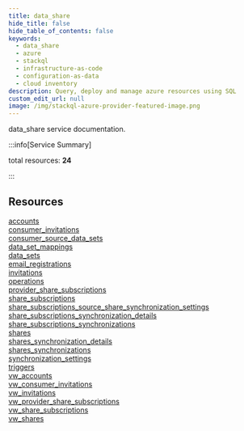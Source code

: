 ```yaml
---
title: data_share
hide_title: false
hide_table_of_contents: false
keywords:
  - data_share
  - azure
  - stackql
  - infrastructure-as-code
  - configuration-as-data
  - cloud inventory
description: Query, deploy and manage azure resources using SQL
custom_edit_url: null
image: /img/stackql-azure-provider-featured-image.png
---
```


data_share service documentation.

:::info[Service Summary]

total resources: __24__  

:::

## Resources
<div class="row">
<div class="providerDocColumn">
<a href="/services/data_share/accounts/">accounts</a><br />
<a href="/services/data_share/consumer_invitations/">consumer_invitations</a><br />
<a href="/services/data_share/consumer_source_data_sets/">consumer_source_data_sets</a><br />
<a href="/services/data_share/data_set_mappings/">data_set_mappings</a><br />
<a href="/services/data_share/data_sets/">data_sets</a><br />
<a href="/services/data_share/email_registrations/">email_registrations</a><br />
<a href="/services/data_share/invitations/">invitations</a><br />
<a href="/services/data_share/operations/">operations</a><br />
<a href="/services/data_share/provider_share_subscriptions/">provider_share_subscriptions</a><br />
<a href="/services/data_share/share_subscriptions/">share_subscriptions</a><br />
<a href="/services/data_share/share_subscriptions_source_share_synchronization_settings/">share_subscriptions_source_share_synchronization_settings</a><br />
<a href="/services/data_share/share_subscriptions_synchronization_details/">share_subscriptions_synchronization_details</a>
</div>
<div class="providerDocColumn">
<a href="/services/data_share/share_subscriptions_synchronizations/">share_subscriptions_synchronizations</a><br />
<a href="/services/data_share/shares/">shares</a><br />
<a href="/services/data_share/shares_synchronization_details/">shares_synchronization_details</a><br />
<a href="/services/data_share/shares_synchronizations/">shares_synchronizations</a><br />
<a href="/services/data_share/synchronization_settings/">synchronization_settings</a><br />
<a href="/services/data_share/triggers/">triggers</a><br />
<a href="/services/data_share/vw_accounts/">vw_accounts</a><br />
<a href="/services/data_share/vw_consumer_invitations/">vw_consumer_invitations</a><br />
<a href="/services/data_share/vw_invitations/">vw_invitations</a><br />
<a href="/services/data_share/vw_provider_share_subscriptions/">vw_provider_share_subscriptions</a><br />
<a href="/services/data_share/vw_share_subscriptions/">vw_share_subscriptions</a><br />
<a href="/services/data_share/vw_shares/">vw_shares</a>
</div>
</div>